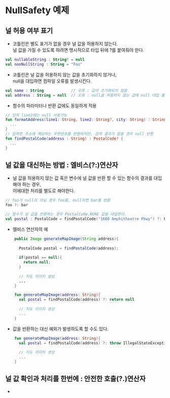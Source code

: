 # NullSafety 예제

## 널 허용 여부 표기

* 코틀린은 별도 표기가 없을 경우 널 값을 허용하지 않는다.  
  널 값을 가질 수 있도록 하려면 명시적으로 타입 뒤에 ?를 붙여줘야 한다.  
```kotlin
val nullableString : String? = null
val nonNullString : String = "Foo"
```

* 코틀린은 널 값을 허용하지 않는 값을 초기화하지 않거나,  
  null을 대입하면 컴파일 오류를 발생시킨다.
```kotlin
val name : String            // 오류 : 값이 초기화되지 않음
val address : String = null  // 오류 : null을 허용하지 않는 값에 null 대입 불가
```

* 함수의 파라미터나 반환 값에도 동일하게 적용  
```kotlin
// 인자 line2에는 null 사용가능
fun formatAddress(line1: String, line2: String?, city: String) : String {
  ...
}
// 입력한 주소에 해당하는 우편번호를 반환하지만, 검색 결과가 없을 경우 null 반환
fun findPostalCode(address : String) : PostalCode? {
  ...
}
```

## 널 값을 대신하는 방법 : 엘비스(?:)연산자

* 널 값을 허용하지 않는 값 혹은 변수에 널 값을 반환 할 수 있는 함수의 결과를 대입해야 하는 경우,</br>
  이에대한 처리를 별도로 해야한다.
```kotlin
// foo가 null이 아닐 경우 foo를, null이면 bar를 반환
foo ?: bar
```
```kotlin
// 함수가 널 값을 반환하는 경우 PostalCode.NONE 값을 대입한다.
val postal : PostalCode = findPostalCode("1600 Amphitheatre Pkwy") ?: PostalCode.NONE
```

* 엘비스 연산자의 예
```java
    public Image generateMapImage(String address){
    
      PostalCode postal = findPostalCode(address);
      
      if(postal == null){
        return null;
      }
      
      // 지도 이미지 생성
      ...
    }
```
```kotlin
    fun generateMapImage(address: String){
      val postal = findPostalCode(address) ?: return null
      
      // 지도 이미지 생성
      ...
    }
```

* 값을 반환하는 대신 예외가 발생하도록 할 수도 있다.
```kotlin
    fun generateMapImage(address: String){
      val postal = findPostalCode(address) ?: throw IllegalStateException()
      
      // 지도 이미지 생성
      ...
    }
```

## 널 값 확인과 처리를 한번에 : 안전한 호출(?.)연산자

* 

